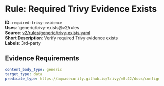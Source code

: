 # Rule: Required Trivy Evidence Exists

**ID**: `required-trivy-evidence`  
**Uses**: `generic/trivy-exists@v2/rules  
**Source**: [v2/rules/generic/trivy-exists.yaml](https://github.com/scribe-public/sample-policies/v2/rules/generic/trivy-exists.yaml)  
**Short Description**: Verify required Trivy evidence exists  
**Labels**: 3rd-party

## Evidence Requirements

```yaml
content_body_type: generic
target_type: data
predicate_type: https://aquasecurity.github.io/trivy/v0.42/docs/configuration/reporting/#json
```
